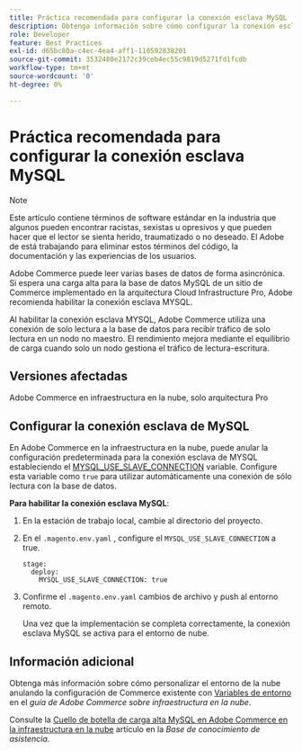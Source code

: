 ```yaml
---
title: Práctica recomendada para configurar la conexión esclava MySQL
description: Obtenga información sobre cómo configurar la conexión esclava MySQL para sitios de Adobe Commerce implementados en la infraestructura en la nube.
role: Developer
feature: Best Practices
exl-id: d65bc80a-c4ec-4ea4-aff1-110592838201
source-git-commit: 3532480e2172c39ceb4ec55c9819d5271fd1fcdb
workflow-type: tm+mt
source-wordcount: '0'
ht-degree: 0%

---
```


# Práctica recomendada para configurar la conexión esclava MySQL

>[!NOTE]
>
>Este artículo contiene términos de software estándar en la industria que algunos pueden encontrar racistas, sexistas u opresivos y que pueden hacer que el lector se sienta herido, traumatizado o no deseado. El Adobe de está trabajando para eliminar estos términos del código, la documentación y las experiencias de los usuarios.

Adobe Commerce puede leer varias bases de datos de forma asincrónica. Si espera una carga alta para la base de datos MySQL de un sitio de Commerce implementado en la arquitectura Cloud Infrastructure Pro, Adobe recomienda habilitar la conexión esclava MYSQL.

Al habilitar la conexión esclava MYSQL, Adobe Commerce utiliza una conexión de solo lectura a la base de datos para recibir tráfico de solo lectura en un nodo no maestro. El rendimiento mejora mediante el equilibrio de carga cuando solo un nodo gestiona el tráfico de lectura-escritura.

## Versiones afectadas

Adobe Commerce en infraestructura en la nube, solo arquitectura Pro

## Configurar la conexión esclava de MySQL

En Adobe Commerce en la infraestructura en la nube, puede anular la configuración predeterminada para la conexión esclava de MYSQL estableciendo el [MYSQL_USE_SLAVE_CONNECTION](https://experienceleague.adobe.com/docs/commerce-cloud-service/user-guide/configure/env/stage/variables-deploy.html#mysql_use_slave_connection) variable. Configure esta variable como `true` para utilizar automáticamente una conexión de sólo lectura con la base de datos.

**Para habilitar la conexión esclava MySQL**:

1. En la estación de trabajo local, cambie al directorio del proyecto.

1. En el `.magento.env.yaml` , configure el `MYSQL_USE_SLAVE_CONNECTION` a true.

   ```
   stage:
     deploy:
       MYSQL_USE_SLAVE_CONNECTION: true
   ```

1. Confirme el `.magento.env.yaml` cambios de archivo y push al entorno remoto.

   Una vez que la implementación se completa correctamente, la conexión esclava MySQL se activa para el entorno de nube.

## Información adicional

Obtenga más información sobre cómo personalizar el entorno de la nube anulando la configuración de Commerce existente con [Variables de entorno](https://experienceleague.adobe.com/docs/commerce-cloud-service/user-guide/configure/env/configure-env-yaml.html#environment-variables) en el _guía de Adobe Commerce sobre infraestructura en la nube_.

Consulte la [Cuello de botella de carga alta MySQL en Adobe Commerce en la infraestructura en la nube](https://experienceleague.adobe.com/docs/commerce-knowledge-base/kb/troubleshooting/database/mysql-high-load-bottleneck-in-magento-commerce-cloud.html) artículo en la _Base de conocimiento de asistencia_.
